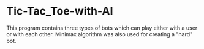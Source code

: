 # Tic-Tac_Toe-with-AI
This program contains three types of bots which can play either with a user or with each other. Minimax algorithm was also used for creating a "hard" bot.
